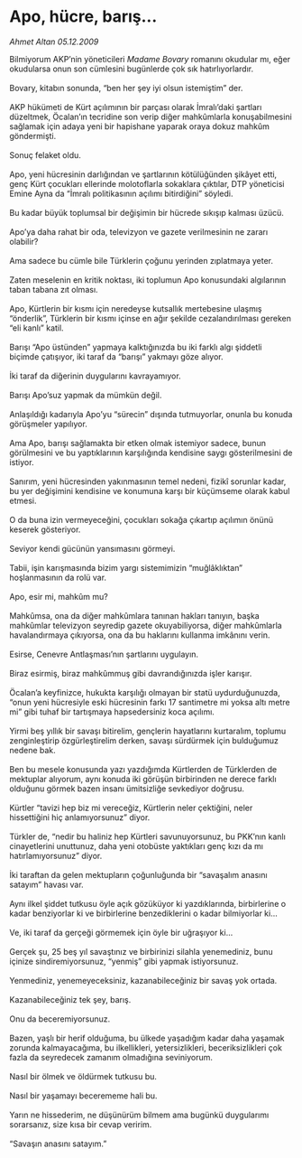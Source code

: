 # Apo, hücre, barış...

*Ahmet Altan 05.12.2009*

<div class="taraf_structure_2col_1zq">
<div class="margen_n">



 <p>Bilmiyorum AKP’nin yöneticileri <i>Madame Bovary</i> romanını okudular mı, eğer okudularsa onun son cümlesini bugünlerde çok sık hatırlıyorlardır. <br/><br/>Bovary, kitabın sonunda, “ben her şey iyi olsun istemiştim” der. <br/><br/>AKP hükümeti de Kürt açılımının bir parçası olarak İmralı’daki şartları düzeltmek, Öcalan’ın tecridine son verip diğer mahkûmlarla konuşabilmesini sağlamak için adaya yeni bir hapishane yaparak oraya dokuz mahkûm göndermişti. <br/><br/>Sonuç felaket oldu. <br/><br/>Apo, yeni hücresinin darlığından ve şartlarının kötülüğünden şikâyet etti, genç Kürt çocukları ellerinde molotoflarla sokaklara çıktılar, DTP yöneticisi Emine Ayna da “İmralı politikasının açılımı bitirdiğini” söyledi. <br/><br/>Bu kadar büyük toplumsal bir değişimin bir hücrede sıkışıp kalması üzücü. <br/><br/>Apo’ya daha rahat bir oda, televizyon ve gazete verilmesinin ne zararı olabilir? <br/><br/>Ama sadece bu cümle bile Türklerin çoğunu yerinden zıplatmaya yeter. <br/><br/>Zaten meselenin en kritik noktası, iki toplumun Apo konusundaki algılarının taban tabana zıt olması. <br/><br/>Apo, Kürtlerin bir kısmı için neredeyse kutsallık mertebesine ulaşmış “önderlik”, Türklerin bir kısmı içinse en ağır şekilde cezalandırılması gereken “eli kanlı” katil. <br/><br/>Barışı “Apo üstünden” yapmaya kalktığınızda bu iki farklı algı şiddetli biçimde çatışıyor, iki taraf da “barışı” yakmayı göze alıyor. <br/><br/>İki taraf da diğerinin duygularını kavrayamıyor. <br/><br/>Barışı Apo’suz yapmak da mümkün değil. <br/><br/>Anlaşıldığı kadarıyla Apo’yu “sürecin” dışında tutmuyorlar, onunla bu konuda görüşmeler yapılıyor. <br/><br/>Ama Apo, barışı sağlamakta bir etken olmak istemiyor sadece, bunun görülmesini ve bu yaptıklarının karşılığında kendisine saygı gösterilmesini de istiyor. <br/><br/>Sanırım, yeni hücresinden yakınmasının temel nedeni, fizikî sorunlar kadar, bu yer değişimini kendisine ve konumuna karşı bir küçümseme olarak kabul etmesi. <br/><br/>O da buna izin vermeyeceğini, çocukları sokağa çıkartıp açılımın önünü keserek gösteriyor. <br/><br/>Seviyor kendi gücünün yansımasını görmeyi. <br/><br/>Tabii, işin karışmasında bizim yargı sistemimizin “muğlâklıktan” hoşlanmasının da rolü var. <br/><br/>Apo, esir mi, mahkûm mu? <br/><br/>Mahkûmsa, ona da diğer mahkûmlara tanınan hakları tanıyın, başka mahkûmlar televizyon seyredip gazete okuyabiliyorsa, diğer mahkûmlarla havalandırmaya çıkıyorsa, ona da bu haklarını kullanma imkânını verin. <br/><br/>Esirse, Cenevre Antlaşması’nın şartlarını uygulayın. <br/><br/>Biraz esirmiş, biraz mahkûmmuş gibi davrandığınızda işler karışır. <br/><br/>Öcalan’a keyfinizce, hukukta karşılığı olmayan bir statü uydurduğunuzda, “onun yeni hücresiyle eski hücresinin farkı 17 santimetre mi yoksa altı metre mi” gibi tuhaf bir tartışmaya hapsedersiniz koca açılımı. <br/><br/>Yirmi beş yıllık bir savaşı bitirelim, gençlerin hayatlarını kurtaralım, toplumu zenginleştirip özgürleştirelim derken, savaşı sürdürmek için bulduğumuz nedene bak. <br/><br/>Ben bu mesele konusunda yazı yazdığımda Kürtlerden de Türklerden de mektuplar alıyorum, aynı konuda iki görüşün birbirinden ne derece farklı olduğunu görmek bazen insanı ümitsizliğe sevkediyor doğrusu. <br/><br/>Kürtler “tavizi hep biz mi vereceğiz, Kürtlerin neler çektiğini, neler hissettiğini hiç anlamıyorsunuz” diyor. <br/><br/>Türkler de, “nedir bu haliniz hep Kürtleri savunuyorsunuz, bu PKK’nın kanlı cinayetlerini unuttunuz, daha yeni otobüste yaktıkları genç kızı da mı hatırlamıyorsunuz” diyor. <br/><br/>İki taraftan da gelen mektupların çoğunluğunda bir “savaşalım anasını satayım” havası var. <br/><br/>Aynı ilkel şiddet tutkusu öyle açık gözüküyor ki yazdıklarında, birbirlerine o kadar benziyorlar ki ve birbirlerine benzediklerini o kadar bilmiyorlar ki... <br/><br/>Ve, iki taraf da gerçeği görmemek için öyle bir uğraşıyor ki... <br/><br/>Gerçek şu, 25 beş yıl savaştınız ve birbirinizi silahla yenemediniz, bunu içinize sindiremiyorsunuz, “yenmiş” gibi yapmak istiyorsunuz. <br/><br/>Yenmediniz, yenemeyeceksiniz, kazanabileceğiniz bir savaş yok ortada. <br/><br/>Kazanabileceğiniz tek şey, barış. <br/><br/>Onu da beceremiyorsunuz. <br/><br/>Bazen, yaşlı bir herif olduğuma, bu ülkede yaşadığım kadar daha yaşamak zorunda kalmayacağıma, bu ilkellikleri, yetersizlikleri, beceriksizlikleri çok fazla da seyredecek zamanım olmadığına seviniyorum. <br/><br/>Nasıl bir ölmek ve öldürmek tutkusu bu. <br/><br/>Nasıl bir yaşamayı becerememe hali bu. <br/><br/>Yarın ne hissederim, ne düşünürüm bilmem ama bugünkü duygularımı sorarsanız, size kısa bir cevap veririm. <br/><br/>“Savaşın anasını satayım.”</p>
<br/>
<br/>
<br/>



<br/>


<div id="taraf_not">
</div>

</div>


</div>
